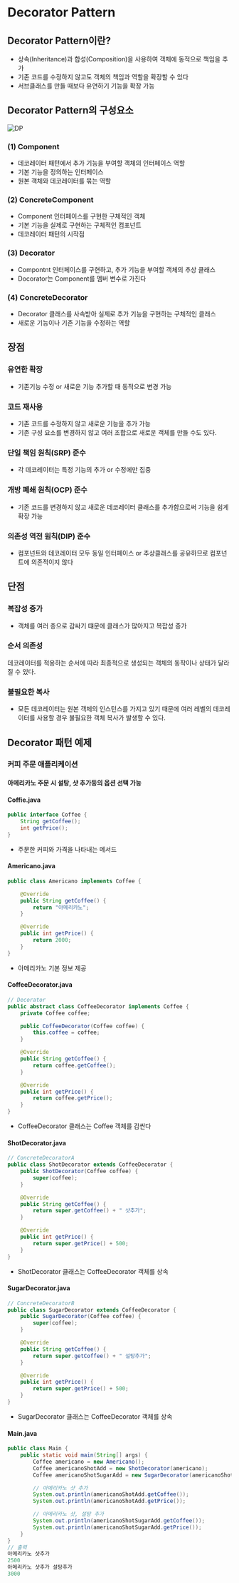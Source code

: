 # Decorator Pattern
## Decorator Pattern이란?
- 상속(Inheritance)과 합성(Composition)을 사용하여 객체에 동적으로 책임을 추가
- 기존 코드를 수정하지 않고도 객체의 책임과 역할을 확장할 수 있다
- 서브클래스를 만들 때보다 유연하기 기능을 확장 가능

## Decorator Pattern의 구성요소
![DP](./img/1.png)
### (1) Component
- 데코레이터 패턴에서 추가 기능을 부여할 객체의 인터페이스 역할
- 기본 기능을 정의하는 인터페이스
- 원본 객체와 데코레이터를 묶는 역할

### (2) ConcreteComponent
- Component 인터페이스를 구현한 구체적인 객체
- 기본 기능을 실제로 구현하는 구체적인 컴포넌트
- 데코레이터 패턴의 시작점

### (3) Decorator
- Compontnt 인터페이스를 구현하고, 추가 기능을 부여할 객체의 추상 클래스
- Docorator는 Component를 멤버 변수로 가진다

### (4) ConcreteDecorator
- Decorator 클래스를 사속받아 실제로 추가 기능을 구현하는 구체적인 클래스
- 새로운 기능이나 기존 기능을 수정하는 역할


## 장점
### 유연한 확장
- 기존기능 수정 or 새로운 기능 추가할 때 동적으로 변경 가능
### 코드 재사용
- 기존 코드를 수정하지 않고 새로운 기능을 추가 가능
- 기존 구성 요소를 변경하지 않고 여러 조합으로 새로운 객체를 만들 수도 있다.
### 단일 책임 원칙(SRP) 준수
- 각 데코레이터는 특정 기능의 추가 or 수정에만 집중
### 개방 폐쇄 원칙(OCP) 준수
- 기존 코드를 변경하지 않고 새로운 데코레이터 클래스를 추가함으로써 기능을 쉽게 확장 가능
### 의존성 역전 원칙(DIP) 준수
- 컴포넌트와 데코레이터 모두 동일 인터페이스 or 추상클래스를 공유하므로 컴포넌트에 의존적이지 않다

## 단점
### 복잡성 증가
- 객체를 여러 층으로 감싸기 떄문에 클래스가 많아지고 복잡성 증가
### 순서 의존성
데코레이터를 적용하는 순서에 따라 최종적으로 생성되는 객체의 동작이나 상태가 달라질 수 있다.
### 불필요한 복사
- 모든 데코레이터는 원본 객체의 인스턴스를 가지고 있기 때문에 여러 레벨의 데코레이터를 사용할 경우 불필요한 객체 복사가 발생할 수 있다.

## Decorator 패턴 예제
### 커피 주문 애플리케이션
#### 아메리카노 주문 시 설탕, 샷 추가등의 옵션 선택 가능

#### Coffie.java
```java
public interface Coffee {
    String getCoffee();
    int getPrice();
}
```
- 주문한 커피와 가격을 나타내는 메서드

#### Americano.java
```java
public class Americano implements Coffee {

    @Override
    public String getCoffee() {
        return "아메리카노";
    }

    @Override
    public int getPrice() {
        return 2000;
    }
}
```
- 아메리카노 기본 정보 제공

#### CoffeeDecorator.java
```java
// Decorator
public abstract class CoffeeDecorator implements Coffee {
    private Coffee coffee;

    public CoffeeDecorator(Coffee coffee) {
        this.coffee = coffee;
    }

    @Override
    public String getCoffee() {
        return coffee.getCoffee();
    }

    @Override
    public int getPrice() {
        return coffee.getPrice();
    }
}
```
- CoffeeDecorator 클래스는 Coffee 객체를 감싼다

#### ShotDecorator.java
```java
// ConcreteDecoratorA
public class ShotDecorator extends CoffeeDecorator {
    public ShotDecorator(Coffee coffee) {
        super(coffee);
    }

    @Override
    public String getCoffee() {
        return super.getCoffee() + " 샷추가";
    }

    @Override
    public int getPrice() {
        return super.getPrice() + 500;
    }
}
```
- ShotDecorator 클래스는 CoffeeDecorator 객체를 상속

#### SugarDecorator.java
```java
// ConcreteDecoratorB
public class SugarDecorator extends CoffeeDecorator {
    public SugarDecorator(Coffee coffee) {
        super(coffee);
    }

    @Override
    public String getCoffee() {
        return super.getCoffee() + " 설탕추가";
    }

    @Override
    public int getPrice() {
        return super.getPrice() + 500;
    }
}
```
- SugarDecorator 클래스는 CoffeeDecorator 객체를 상속

#### Main.java
```java
public class Main {
    public static void main(String[] args) {
        Coffee americano = new Americano();
        Coffee americanoShotAdd = new ShotDecorator(americano);
        Coffee americanoShotSugarAdd = new SugarDecorator(americanoShotAdd);

        // 아메리카노 샷 추가
        System.out.println(americanoShotAdd.getCoffee());
        System.out.println(americanoShotAdd.getPrice());

        // 아메리카노 샷, 설탕 추가
        System.out.println(americanoShotSugarAdd.getCoffee());
        System.out.println(americanoShotSugarAdd.getPrice());
    }
}
// 출력
아메리카노 샷추가
2500
아메리카노 샷추가 설탕추가
3000
```

